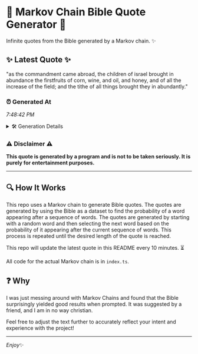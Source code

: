 # 📖 Markov Chain Bible Quote Generator 📖

Infinite quotes from the Bible generated by a Markov chain. ✨

## ✨ Latest Quote ✨
"as the commandment came abroad, the children of israel brought in abundance the firstfruits of corn, wine, and oil, and honey, and of all the increase of the field; and the tithe of all things brought they in abundantly."

### ⏰ Generated At
*7:48:42 PM*

<details>
    <summary>🛠️ Generation Details</summary>
    <p>
        <strong>🌱 Seed:</strong> as<br>
        <strong>🔄 Iterations:</strong> 38<br>
        <strong>📜 Context History:</strong><br>[ as ]: the<br>[ as, the ]: commandment<br>[ as, the, commandment ]: came<br>[ as, the, commandment, came ]: abroad,<br>[ as, the, commandment, came, abroad, ]: the<br>[ as, the, commandment, came, abroad,, the ]: children<br>[ the, commandment, came, abroad,, the, children ]: of<br>[ commandment, came, abroad,, the, children, of ]: israel<br>[ came, abroad,, the, children, of, israel ]: brought<br>[ abroad,, the, children, of, israel, brought ]: in<br>[ the, children, of, israel, brought, in ]: abundance<br>[ children, of, israel, brought, in, abundance ]: the<br>[ of, israel, brought, in, abundance, the ]: firstfruits<br>[ israel, brought, in, abundance, the, firstfruits ]: of<br>[ brought, in, abundance, the, firstfruits, of ]: corn,<br>[ in, abundance, the, firstfruits, of, corn, ]: wine,<br>[ abundance, the, firstfruits, of, corn,, wine, ]: and<br>[ the, firstfruits, of, corn,, wine,, and ]: oil,<br>[ firstfruits, of, corn,, wine,, and, oil, ]: and<br>[ of, corn,, wine,, and, oil,, and ]: honey,<br>[ corn,, wine,, and, oil,, and, honey, ]: and<br>[ wine,, and, oil,, and, honey,, and ]: of<br>[ and, oil,, and, honey,, and, of ]: all<br>[ oil,, and, honey,, and, of, all ]: the<br>[ and, honey,, and, of, all, the ]: increase<br>[ honey,, and, of, all, the, increase ]: of<br>[ and, of, all, the, increase, of ]: the<br>[ of, all, the, increase, of, the ]: field;<br>[ all, the, increase, of, the, field; ]: and<br>[ the, increase, of, the, field;, and ]: the<br>[ increase, of, the, field;, and, the ]: tithe<br>[ of, the, field;, and, the, tithe ]: of<br>[ the, field;, and, the, tithe, of ]: all<br>[ field;, and, the, tithe, of, all ]: things<br>[ and, the, tithe, of, all, things ]: brought<br>[ the, tithe, of, all, things, brought ]: they<br>[ tithe, of, all, things, brought, they ]: in<br>[ of, all, things, brought, they, in ]: abundantly.<br>
    </p>
</details>

### ⚠️ Disclaimer ⚠️
**This quote is generated by a program and is not to be taken seriously. It is purely for entertainment purposes.**

---

## 🔍 How It Works

This repo uses a Markov chain to generate Bible quotes. The quotes are generated by using the Bible as a dataset to find the probability of a word appearing after a sequence of words. The quotes are generated by starting with a random word and then selecting the next word based on the probability of it appearing after the current sequence of words. This process is repeated until the desired length of the quote is reached.

This repo will update the latest quote in this README every 10 minutes. ⏳

All code for the actual Markov chain is in `index.ts`.

## ❓ Why

I was just messing around with Markov Chains and found that the Bible surprisingly yielded good results when prompted. 
It was suggested by a friend, and I am in no way christian.

Feel free to adjust the text further to accurately reflect your intent and experience with the project!

---

*Enjoy*✨
